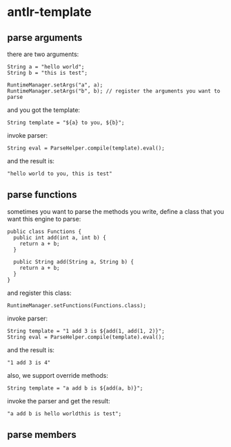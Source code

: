 # antlr-template

## parse arguments

there are two arguments:
```
String a = "hello world";
String b = "this is test";

RuntimeManager.setArgs("a", a);
RuntimeManager.setArgs("b", b); // register the arguments you want to parse
```
and you got the template:
```
String template = "${a} to you, ${b}";
```
invoke parser:
```
String eval = ParseHelper.compile(template).eval();
```
and the result is:
```
"hello world to you, this is test"
```

## parse functions

sometimes you want to parse the methods you write, define a class that you want this engine to parse:
```
public class Functions {
  public int add(int a, int b) {
    return a + b;
  }
  
  public String add(String a, String b) {
    return a + b;
  }
}
```
and register this class:
```
RuntimeManager.setFunctions(Functions.class);
```
invoke parser:
```
String template = "1 add 3 is ${add(1, add(1, 2)}";
String eval = ParseHelper.compile(template).eval();
```
and the result is:
```
"1 add 3 is 4"
```
also, we support override methods:
```
String template = "a add b is ${add(a, b)}";
```
invoke the parser and get the result:
```
"a add b is hello worldthis is test";
```

## parse members
